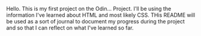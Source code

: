 Hello. This is my first project on the Odin... Project. 
I'll be using the information I've learned about HTML and most likely CSS. 
THis README will be used as a sort of journal to document my progress during the project and so that I can reflect on what I've learned so far. 
